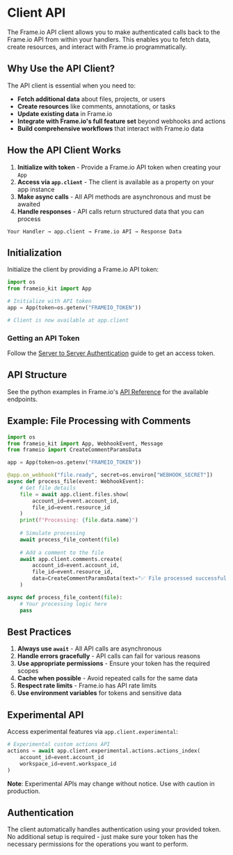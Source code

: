 # Client API

The Frame.io API client allows you to make authenticated calls back to the Frame.io API from within your handlers. This enables you to fetch data, create resources, and interact with Frame.io programmatically.

## Why Use the API Client?

The API client is essential when you need to:

- **Fetch additional data** about files, projects, or users
- **Create resources** like comments, annotations, or tasks
- **Update existing data** in Frame.io
- **Integrate with Frame.io's full feature set** beyond webhooks and actions
- **Build comprehensive workflows** that interact with Frame.io data

## How the API Client Works

1. **Initialize with token** - Provide a Frame.io API token when creating your `App`
2. **Access via `app.client`** - The client is available as a property on your app instance
3. **Make async calls** - All API methods are asynchronous and must be awaited
4. **Handle responses** - API calls return structured data that you can process

```
Your Handler → app.client → Frame.io API → Response Data
```

## Initialization

Initialize the client by providing a Frame.io API token:

```python
import os
from frameio_kit import App

# Initialize with API token
app = App(token=os.getenv("FRAMEIO_TOKEN"))

# Client is now available at app.client
```

### Getting an API Token

Follow the [Server to Server Authentication](https://developer.staging.frame.io/platform/docs/guides/authentication#server-to-server-authentication) guide to get an access token.

## API Structure

See the python examples in Frame.io's [API Reference](https://developer.staging.frame.io/platform/api-reference/account-permissions/index) for the available endpoints.

## Example: File Processing with Comments

```python
import os
from frameio_kit import App, WebhookEvent, Message
from frameio import CreateCommentParamsData

app = App(token=os.getenv("FRAMEIO_TOKEN"))

@app.on_webhook("file.ready", secret=os.environ["WEBHOOK_SECRET"])
async def process_file(event: WebhookEvent):
    # Get file details
    file = await app.client.files.show(
        account_id=event.account_id,
        file_id=event.resource_id
    )
    print(f"Processing: {file.data.name}")
    
    # Simulate processing
    await process_file_content(file)
    
    # Add a comment to the file
    await app.client.comments.create(
        account_id=event.account_id,
        file_id=event.resource_id,
        data=CreateCommentParamsData(text="✅ File processed successfully!")
    )

async def process_file_content(file):
    # Your processing logic here
    pass
```

## Best Practices

1. **Always use `await`** - All API calls are asynchronous
2. **Handle errors gracefully** - API calls can fail for various reasons
3. **Use appropriate permissions** - Ensure your token has the required scopes
4. **Cache when possible** - Avoid repeated calls for the same data
5. **Respect rate limits** - Frame.io has API rate limits
6. **Use environment variables** for tokens and sensitive data

## Experimental API

Access experimental features via `app.client.experimental`:

```python
# Experimental custom actions API
actions = await app.client.experimental.actions.actions_index(
    account_id=event.account_id
    workspace_id=event.workspace_id
)
```

**Note**: Experimental APIs may change without notice. Use with caution in production.

## Authentication

The client automatically handles authentication using your provided token. No additional setup is required - just make sure your token has the necessary permissions for the operations you want to perform.
